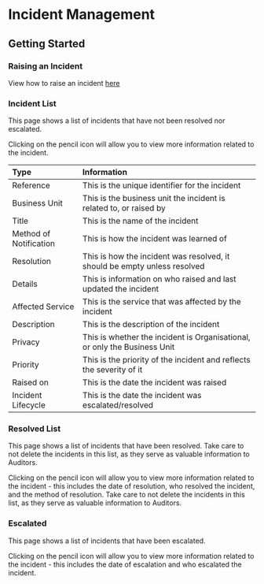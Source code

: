 # Incident Management

## Getting Started

### Raising an Incident

View how to raise an incident [here][Raising Incidents]

### Incident List

This page shows a list of incidents that have not been resolved nor escalated.

Clicking on the pencil icon will allow you to view more information related to the incident.

| Type 					 | Information 																|
| :--------------------- | :----------------------------------------------------------------------- |
| Reference 			 | This is the unique identifier for the incident 							|
| Business Unit 		 | This is the business unit the incident is related to, or raised by 		|
| Title 				 | This is the name of the incident 										|
| Method of Notification | This is how the incident was learned of 									|
| Resolution 			 | This is how the incident was resolved, it should be empty unless resolved|
| Details 				 | This is information on who raised and last updated the incident 			|
| Affected Service 		 | This is the service that was affected by the incident 					|
| Description 			 | This is the description of the incident 									|
| Privacy 				 | This is whether the incident is Organisational, or only the Business Unit|
| Priority 				 | This is the priority of the incident and reflects the severity of it 	|
| Raised on 			 | This is the date the incident was raised 								|
| Incident Lifecycle 	 | This is the date the incident was escalated/resolved 					|

### Resolved List

This page shows a list of incidents that have been resolved. Take care to not delete the incidents in this list, as they serve as valuable information to Auditors.

Clicking on the pencil icon will allow you to view more information related to the incident - this includes the date of resolution, who resolved the incident, and the method of resolution. Take care to not delete the incidents in this list, as they serve as valuable information to Auditors.

### Escalated

This page shows a list of incidents that have been escalated. 

Clicking on the pencil icon will allow you to view more information related to the incident - this includes the date of escalation and who escalated the incident.

[Raising Incidents]: ./raising_incidents